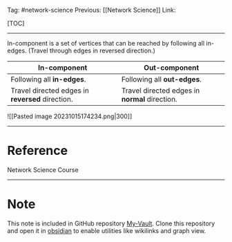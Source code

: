 Tag: #network-science 
Previous: [[Network Science]]
Link: 

[TOC]

---

In-component is a set of vertices that can be reached by following all in-edges. (Travel through edges in reversed direction.)

| In-component                                     | Out-component                                  |
| ------------------------------------------------ | ---------------------------------------------- |
| Following all **in-edges**.                      | Following all **out-edges**.                   |
| Travel directed edges in **reversed** direction. | Travel directed edges in **normal** direction. |

![[Pasted image 20231015174234.png|300]]

---

# Reference

Network Science Course

---

# Note

This note is included in GitHub repository [My-Vault](https://github.com/LittleD3092/My-Vault.git). Clone this repository and open it in [obsidian](https://obsidian.md/) to enable utilities like wikilinks and graph view.